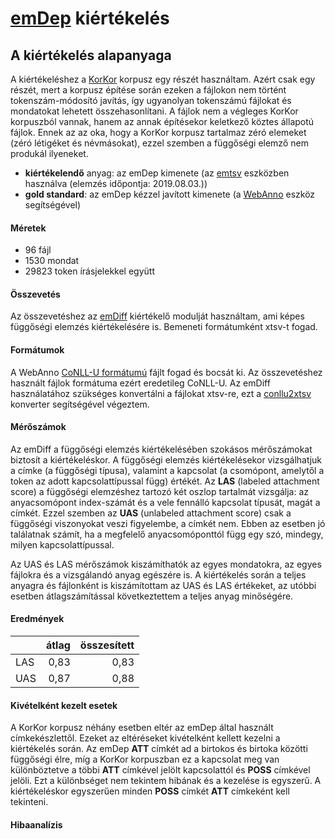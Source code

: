 # [emDep](https://github.com/antaljanosbenjamin/magyarlanc/tree/b558823b2d1f9cdc0b5c0ad93b628e96fe251cc1) kiértékelés

## A kiértékelés alapanyaga
A kiértékeléshez a [KorKor](https://github.com/vadno/korkor_pilot) korpusz egy részét használtam.
Azért csak egy részét, mert a korpusz építése során ezeken a fájlokon nem történt tokenszám-módosító javítás, így ugyanolyan tokenszámú fájlokat és mondatokat lehetett összehasonlítani.
A fájlok nem a végleges KorKor korpuszból vannak, hanem az annak építésekor keletkező köztes állapotú fájlok.
Ennek az az oka, hogy a KorKor korpusz tartalmaz zéró elemeket (zéró létigéket és névmásokat), ezzel szemben a függőségi elemző nem produkál ilyeneket.

* __kiértékelendő__ anyag: az emDep kimenete (az [emtsv](https://github.com/dlt-rilmta/emtsv) eszközben használva (elemzés időpontja: 2019.08.03.))
* __gold standard__: az emDep kézzel javított kimenete (a [WebAnno](https://webanno.github.io/webanno/) eszköz segítségével)

#### Méretek
* 96 fájl
* 1530 mondat
* 29823 token írásjelekkel együtt

#### Összevetés
Az összevetéshez az [emDiff](https://github.com/vadno/emdiff) kiértékelő modulját használtam, ami képes függőségi elemzés kiértékelésére is.
Bemeneti formátumként xtsv-t fogad.

#### Formátumok
A WebAnno [CoNLL-U formátumú](https://universaldependencies.org/format.html) fájlt fogad és bocsát ki.
Az összevetéshez használt fájlok formátuma ezért eredetileg CoNLL-U.
Az emDiff használatához szükséges konvertálni a fájlokat xtsv-re, ezt a [conllu2xtsv](https://github.com/vadno/conllu2xtsv) konverter segítségével végeztem.

#### Mérőszámok
Az emDiff a függőségi elemzés kiértékelésében szokásos mérőszámokat biztosít a kiértékeléskor.
A függőségi elemzés kiértékelésekor vizsgálhatjuk a címke (a függőségi típusa), valamint a kapcsolat (a csomópont, amelytől a token az adott kapcsolattípussal függ) értékét.
Az __LAS__ (labeled attachment score) a függőségi elemzéshez tartozó két oszlop tartalmát vizsgálja: az anyacsomópont index-számát és a vele fennálló kapcsolat típusát, magát a címkét.
Ezzel szemben az __UAS__ (unlabeled attachment score) csak a függőségi viszonyokat veszi figyelembe, a címkét nem. Ebben az esetben jó találatnak számít, ha a megfelelő anyacsomóponttól függ egy szó, mindegy, milyen kapcsolattípussal.

Az UAS és LAS mérőszámok kiszámíthatók az egyes mondatokra, az egyes fájlokra és a vizsgálandó anyag egészére is.
A kiértékelés során a teljes anyagra és fájlonként is kiszámítottam az UAS és LAS értékeket, az utóbbi esetben átlagszámítással következtettem a teljes anyag minőségére.

#### Eredmények
|         | átlag   | összesített  |
| ------- |--------:| ------------:|
| LAS     | 0,83    | 0,83         |
| UAS     | 0,87    | 0,88         |

#### Kivételként kezelt esetek
A KorKor korpusz néhány esetben eltér az emDep által használt címkekészlettől.
Ezeket az eltéréseket kivételként kellett kezelni a kiértékelés során.
Az emDep __ATT__ címkét ad a birtokos és birtoka közötti függőségi élre, míg a KorKor korpuszban ez a kapcsolat meg van különböztetve a többi __ATT__ címkével jelölt kapcsolattól és __POSS__ címkével jelöli.
Ezt a különbséget nem tekintem hibának és a kezelése is egyszerű.
A kiértékeléskor egyszerűen minden __POSS__ címkét __ATT__ címkeként kell tekinteni.

#### Hibaanalízis

